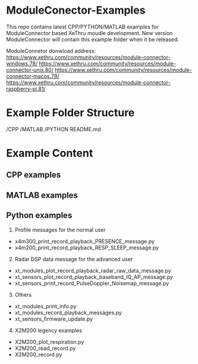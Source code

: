 # ModuleConector-Examples
This repo contains latest CPP/PYTHON/MATLAB examples for ModuleConnector based XeThru moudle development.
New version ModuleConnector will contain this example folder when it be released. 

ModuleConnetor donwload address: 
https://www.xethru.com/community/resources/module-connector-windows.78/
https://www.xethru.com/community/resources/module-connector-unix.80/
https://www.xethru.com/community/resources/module-connector-macos.79/
https://www.xethru.com/community/resources/module-connector-raspberry-pi.81/

# Example Folder Structure

/CPP
/MATLAB
/PYTHON
README.md

# Example Content

## CPP examples

## MATLAB examples

## Python examples

1. Profile messages for the normal user
* x4m300_print_record_playback_PRESENCE_message.py
* x4m200_print_record_playback_RESP_SLEEP_message.py

2. Radar DSP data message for the advanced user
* xt_modules_plot_record_playback_radar_raw_data_message.py        
* xt_sensors_plot_record_playback_baseband_IQ_AP_message.py
* xt_sensors_print_record_PulseDoppler_Noisemap_message.py

3. Others
* xt_modules_print_info.py
* xt_modules_record_playback_messages.py  
* xt_sensors_firmware_update.py 

4. X2M200 legency examples 
* X2M200_plot_respiration.py
* X2M200_read_record.py
* X2M200_record.py
 

